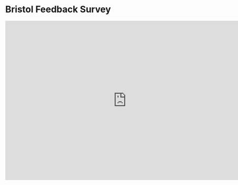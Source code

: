 # Bristol Feedback Survey

<iframe src="https://docs.google.com/forms/d/e/1FAIpQLSd-cEinirebO1JSzc5791VGMoiCtDocICLMikUxjfDqAEKLSA/viewform?embedded=true" width="760" height="500" frameborder="0" marginheight="0" marginwidth="0">Loading...</iframe>
